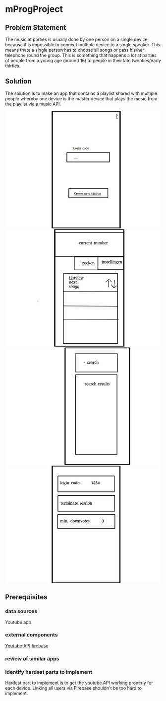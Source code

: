 # mProgProject

## Problem Statement
The music at parties is usually done by one person on a single device, because it is impossible to connect multiple 		   device to a single speaker. This means thate a single person has to choose all songs or pass his/her telephone round the group. 
This is something that happens a lot at parties of people from a young age (around 16) to people in their late twenties/early thirties.
	
## Solution
The solution is to make an app that contains a playlist shared with multiple people whereby one device is the master device that plays the music from the playlist via a music API.

![Login screen](/doc/Login_screen.jpg)
![Numbers_screen](/doc/Group_leader_screen.jpg)
![Search screen](/doc/Search_screen.jpg)
![Settings screen](/doc/Settings_screen.jpg)
	
## Prerequisites
### data sources
Youtube app
	
### external components
[Youtube API](https://www.youtube.com/yt/dev/api-resources/)
[firebase](https://firebase.google.com/)
	
### review of similar apps

### identify hardest parts to implement
Hardest part to implement is to get the youtube API working properly for each device. Linking all users via Firebase shouldn't be too hard to implement.
